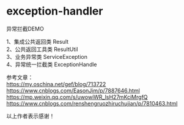 # exception-handler
异常拦截DEMO

1、集成公共返回类   Result</br>
2、公共返回工具类   ResultUtil</br>
3、业务异常类       ServiceException</br>
4、异常统一拦截类   ExceptionHandle</br>


参考文章：</br>
https://my.oschina.net/gef/blog/713722</br>
https://www.cnblogs.com/EasonJim/p/7887646.html</br>
https://mp.weixin.qq.com/s/uwowiWR_lsH27mKciMrgfQ</br>
https://www.cnblogs.com/renshengruozhiruchujian/p/7810463.html</br>

以上作者表示感谢！
